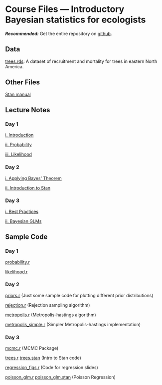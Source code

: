 # Course Files — Introductory Bayesian statistics for ecologists

***Recommended:*** Get the entire repository on [github](https://github.com/mtalluto/BayesCourseIGB2018).

## Data

[trees.rds](https://github.com/mtalluto/BayesCourseIGB2018/blob/master/data/trees.rds): A dataset of recruitment and mortality for trees in eastern North America.

## Other Files
[Stan manual](http://mc-stan.org/users/documentation/)

## Lecture Notes

### Day 1
[i. Introduction](https://github.com/mtalluto/BayesCourseIGB2018/blob/master/lectures/day1/1_i_course_intro.pdf)

[ii. Probability](https://github.com/mtalluto/BayesCourseIGB2018/blob/master/lectures/day1/1_ii_probability.pdf)

[iii. Likelihood](https://github.com/mtalluto/BayesCourseIGB2018/blob/master/lectures/day1/1_iii_likelihood.pdf)

### Day 2
[i. Applying Bayes' Theorem](https://github.com/mtalluto/BayesCourseIGB2018/blob/master/lectures/day2/2_i_applied_bayes.pdf)

[ii. Introduction to Stan](https://github.com/mtalluto/BayesCourseIGB2018/blob/master/lectures/day2/2_ii_intro_stan.pdf)

### Day 3
[i. Best Practices](https://github.com/mtalluto/BayesCourseIGB2018/blob/master/lectures/day3/3_i_mcmc_best_practices.pdf)

[ii. Bayesian GLMs](https://github.com/mtalluto/BayesCourseIGB2018/blob/master/lectures/day3/3_ii_bayesian_glms.pdf)


## Sample Code

### Day 1

[probability.r](https://github.com/mtalluto/BayesCourseIGB2018/blob/master/code/1_ii_probability.r)

[likelihood.r](https://github.com/mtalluto/BayesCourseIGB2018/blob/master/code/1_iii_likelihood.r)

### Day 2
[priors.r](https://github.com/mtalluto/BayesCourseIGB2018/blob/master/code/2_i_priors.r) (Just some sample code for plotting different prior distributions)

[rejection.r](https://github.com/mtalluto/BayesCourseIGB2018/blob/master/code/2_ii_rejection.r) (Rejection sampling algorithm)

[metropolis.r](https://github.com/mtalluto/BayesCourseIGB2018/blob/master/code/2_iii_metropolis.r) (Metropolis-hastings algorithm)

[metropolis_simple.r](https://github.com/mtalluto/BayesCourseIGB2018/blob/master/code/2_iiia_metropolis_simple.r) (Simpler Metropolis-hastings implementation)

### Day 3
[mcmc.r](https://github.com/mtalluto/BayesCourseIGB2018/blob/master/code/3_i_mcmc.r) 
(MCMC Package)

[trees.r](https://github.com/mtalluto/BayesCourseIGB2018/blob/master/code/3_ii_trees.r) 
[trees.stan](https://github.com/mtalluto/BayesCourseIGB2018/blob/master/code/3_ii_trees.stan) (Intro to Stan code)

[regression_figs.r](https://github.com/mtalluto/BayesCourseIGB2018/blob/master/code/3_iii_regression_figs.r) (Code for regression slides)

[poisson_glm.r](https://github.com/mtalluto/BayesCourseIGB2018/blob/master/code/3_iv_poisson.r) 
[poisson_glm.stan](https://github.com/mtalluto/BayesCourseIGB2018/blob/master/code/3_iv_poisson.stan) (Poisson Regression)


